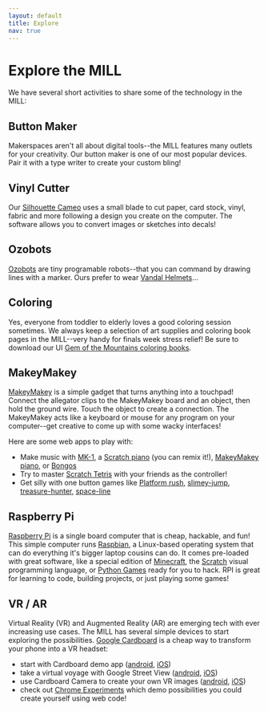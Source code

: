 ```yaml
---
layout: default
title: Explore
nav: true
---
```


# Explore the MILL

We have several short activities to share some of the technology in the MILL:

## Button Maker

Makerspaces aren't all about digital tools--the MILL features many outlets for your creativity.
Our button maker is one of our most popular devices. 
Pair it with a type writer to create your custom bling!

## Vinyl Cutter

Our [Silhouette Cameo](http://www.silhouetteamerica.com/shop/machines/cameo) uses a small blade to cut paper, card stock, vinyl, fabric and more following a design you create on the computer. 
The software allows you to convert images or sketches into decals!

## Ozobots 

[Ozobots](https://ozobot.com/) are tiny programable robots--that you can command by drawing lines with a marker. 
Ours prefer to wear [Vandal Helmets](https://www.thingiverse.com/thing:2358903)...

## Coloring

Yes, everyone from toddler to elderly loves a good coloring session sometimes. 
We always keep a selection of art supplies and coloring book pages in the MILL--very handy for finals week stress relief!
Be sure to download our UI [Gem of the Mountains coloring books](https://www.lib.uidaho.edu/digital/gem/coloring/).

## MakeyMakey 

[MakeyMakey](http://www.makeymakey.com/) is a simple gadget that turns anything into a touchpad!
Connect the allegator clips to the MakeyMakey board and an object, then hold the ground wire. 
Touch the object to create a connection.
The MakeyMakey acts like a keyboard or mouse for any program on your computer--get creative to come up with some wacky interfaces!

Here are some web apps to play with:

- Make music with [MK-1](https://ericrosenbaum.github.io/MK-1/), a [Scratch piano](https://scratch.mit.edu/projects/132053565/) (you can remix it!), [MakeyMakey piano](https://apps.makeymakey.com/piano/), or [Bongos](https://apps.makeymakey.com/bongos/)
- Try to master [Scratch Tetris](https://scratch.mit.edu/projects/31651654/) with your friends as the controller!
- Get silly with one button games like [Platform rush](https://scratch.mit.edu/projects/89243118/), [slimey-jump](https://carlospedroso.itch.io/slimey-jump), [treasure-hunter](https://jmarques.itch.io/treasure-hunter), [space-line](https://squarefox.itch.io/spaceline)

## Raspberry Pi 

[Raspberry Pi](https://www.raspberrypi.org/) is a single board computer that is cheap, hackable, and fun! 
This simple computer runs [Raspbian](https://www.raspberrypi.org/downloads/raspbian/), a Linux-based operating system that can do everything it's bigger laptop cousins can do. 
It comes pre-loaded with great software, like a special edition of [Minecraft](https://projects.raspberrypi.org/en/projects/getting-started-with-minecraft-pi),  the [Scratch](https://www.raspberrypi.org/documentation/usage/scratch/README.md) visual programming language, or [Python Games](https://www.raspberrypi.org/documentation/usage/python-games/README.md) ready for you to hack.
RPI is great for learning to code, building projects, or just playing some games!

## VR / AR

Virtual Reality (VR) and Augmented Reality (AR) are emerging tech with ever increasing use cases. 
The MILL has several simple devices to start exploring the possibilities.
[Google Cardboard](https://vr.google.com/cardboard/) is a cheap way to transform your phone into a VR headset:

- start with Cardboard demo app ([android](https://play.google.com/store/apps/details?id=com.google.samples.apps.cardboarddemo), [iOS](https://itunes.apple.com/app/id987962261))
- take a virtual voyage with Google Street View ([android](https://play.google.com/store/apps/details?id=com.google.android.street&hl=en_US), [iOS](https://apps.apple.com/us/app/google-street-view/id904418768))
- use Cardboard Camera to create your own VR images ([android](https://play.google.com/store/apps/details?id=com.google.vr.cyclops), [iOS](https://itunes.apple.com/us/app/cardboard-camera/id1095487294))
- check out [Chrome Experiments](https://vr.chromeexperiments.com/) which demo possibilities you could create yourself using web code!

